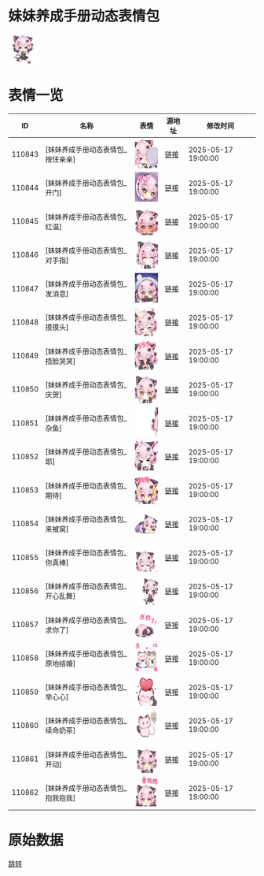 # 妹妹养成手册动态表情包

<img src="./cover.png" height="60" alt="cover" />

# 表情一览

|ID|名称|表情|源地址|修改时间|
|----|----|----|----|----|
|110843|[妹妹养成手册动态表情包_按住亲亲]|<img src="./pic/110843_%5B妹妹养成手册动态表情包_按住亲亲%5D.gif" height="60" alt="按住亲亲"/>|[链接](https://i0.hdslb.com/bfs/garb/ad7aeef5904907d1fa5c88d1783f6fe95ef6aa6c.gif)|2025-05-17 19:00:00|
|110844|[妹妹养成手册动态表情包_开门]|<img src="./pic/110844_%5B妹妹养成手册动态表情包_开门%5D.gif" height="60" alt="开门"/>|[链接](https://i0.hdslb.com/bfs/garb/6723799043fb9ef154851aaa00772590e7d16e5a.gif)|2025-05-17 19:00:00|
|110845|[妹妹养成手册动态表情包_红温]|<img src="./pic/110845_%5B妹妹养成手册动态表情包_红温%5D.gif" height="60" alt="红温"/>|[链接](https://i0.hdslb.com/bfs/garb/2b8b632dd32df1ee299559c9a8960c534e1f11bc.gif)|2025-05-17 19:00:00|
|110846|[妹妹养成手册动态表情包_对手指]|<img src="./pic/110846_%5B妹妹养成手册动态表情包_对手指%5D.gif" height="60" alt="对手指"/>|[链接](https://i0.hdslb.com/bfs/garb/daba26cddb4ef2b1c02c415e0419bf85e07df642.gif)|2025-05-17 19:00:00|
|110847|[妹妹养成手册动态表情包_发消息]|<img src="./pic/110847_%5B妹妹养成手册动态表情包_发消息%5D.gif" height="60" alt="发消息"/>|[链接](https://i0.hdslb.com/bfs/garb/b747a6ff1d4477b8766ffba5e9805369995cc4cd.gif)|2025-05-17 19:00:00|
|110848|[妹妹养成手册动态表情包_摸摸头]|<img src="./pic/110848_%5B妹妹养成手册动态表情包_摸摸头%5D.gif" height="60" alt="摸摸头"/>|[链接](https://i0.hdslb.com/bfs/garb/01ae758c38298dfe7cac2d4b112ff38d5a288dbd.gif)|2025-05-17 19:00:00|
|110849|[妹妹养成手册动态表情包_捂脸哭哭]|<img src="./pic/110849_%5B妹妹养成手册动态表情包_捂脸哭哭%5D.gif" height="60" alt="捂脸哭哭"/>|[链接](https://i0.hdslb.com/bfs/garb/f67102bd63be7b0a03f3804fac4a6a7c379d1c0e.gif)|2025-05-17 19:00:00|
|110850|[妹妹养成手册动态表情包_庆贺]|<img src="./pic/110850_%5B妹妹养成手册动态表情包_庆贺%5D.gif" height="60" alt="庆贺"/>|[链接](https://i0.hdslb.com/bfs/garb/83bd04b8670b1d974e11799e45a667afe342cf0d.gif)|2025-05-17 19:00:00|
|110851|[妹妹养成手册动态表情包_杂鱼]|<img src="./pic/110851_%5B妹妹养成手册动态表情包_杂鱼%5D.gif" height="60" alt="杂鱼"/>|[链接](https://i0.hdslb.com/bfs/garb/dff248d9d3269301ab1900101ffa353ff482d258.gif)|2025-05-17 19:00:00|
|110852|[妹妹养成手册动态表情包_耶]|<img src="./pic/110852_%5B妹妹养成手册动态表情包_耶%5D.gif" height="60" alt="耶"/>|[链接](https://i0.hdslb.com/bfs/garb/6e38ecbfeeea0a0477f0d9a3c483a36991c7f554.gif)|2025-05-17 19:00:00|
|110853|[妹妹养成手册动态表情包_期待]|<img src="./pic/110853_%5B妹妹养成手册动态表情包_期待%5D.gif" height="60" alt="期待"/>|[链接](https://i0.hdslb.com/bfs/garb/3f9590644cdfb5271a921eafa445f2e7c749a219.gif)|2025-05-17 19:00:00|
|110854|[妹妹养成手册动态表情包_来被窝]|<img src="./pic/110854_%5B妹妹养成手册动态表情包_来被窝%5D.gif" height="60" alt="来被窝"/>|[链接](https://i0.hdslb.com/bfs/garb/97e7c1cd8e930aec1385957681afaab2f098d904.gif)|2025-05-17 19:00:00|
|110855|[妹妹养成手册动态表情包_你真棒]|<img src="./pic/110855_%5B妹妹养成手册动态表情包_你真棒%5D.gif" height="60" alt="你真棒"/>|[链接](https://i0.hdslb.com/bfs/garb/ad98a8800db8252043ab26b1655427ce0f3900ef.gif)|2025-05-17 19:00:00|
|110856|[妹妹养成手册动态表情包_开心乱舞]|<img src="./pic/110856_%5B妹妹养成手册动态表情包_开心乱舞%5D.gif" height="60" alt="开心乱舞"/>|[链接](https://i0.hdslb.com/bfs/garb/3333e8afbb552612c3fa45cff14f5b77cc65072b.gif)|2025-05-17 19:00:00|
|110857|[妹妹养成手册动态表情包_求你了]|<img src="./pic/110857_%5B妹妹养成手册动态表情包_求你了%5D.gif" height="60" alt="求你了"/>|[链接](https://i0.hdslb.com/bfs/garb/acf028f358bbab5362316c4ab14bb73d73eebdc3.gif)|2025-05-17 19:00:00|
|110858|[妹妹养成手册动态表情包_原地结婚]|<img src="./pic/110858_%5B妹妹养成手册动态表情包_原地结婚%5D.gif" height="60" alt="原地结婚"/>|[链接](https://i0.hdslb.com/bfs/garb/a7c8f64a83e5bf2efe8e30ce264bd434e6561209.gif)|2025-05-17 19:00:00|
|110859|[妹妹养成手册动态表情包_举心心]|<img src="./pic/110859_%5B妹妹养成手册动态表情包_举心心%5D.gif" height="60" alt="举心心"/>|[链接](https://i0.hdslb.com/bfs/garb/2b27e530172439049cdfd9c96d366736262b7f46.gif)|2025-05-17 19:00:00|
|110860|[妹妹养成手册动态表情包_续命奶茶]|<img src="./pic/110860_%5B妹妹养成手册动态表情包_续命奶茶%5D.gif" height="60" alt="续命奶茶"/>|[链接](https://i0.hdslb.com/bfs/garb/8806cea0f1891c3d5290156860dd7c8f6624795d.gif)|2025-05-17 19:00:00|
|110861|[妹妹养成手册动态表情包_开动]|<img src="./pic/110861_%5B妹妹养成手册动态表情包_开动%5D.gif" height="60" alt="开动"/>|[链接](https://i0.hdslb.com/bfs/garb/7ab33319a8e893fa6c046de1bb12cf1144897df2.gif)|2025-05-17 19:00:00|
|110862|[妹妹养成手册动态表情包_抱我抱我]|<img src="./pic/110862_%5B妹妹养成手册动态表情包_抱我抱我%5D.gif" height="60" alt="抱我抱我"/>|[链接](https://i0.hdslb.com/bfs/garb/a4d86dcacde55b5c4479ce222000afb0656ff2e9.gif)|2025-05-17 19:00:00|

# 原始数据

[跳转](./raw.json)

